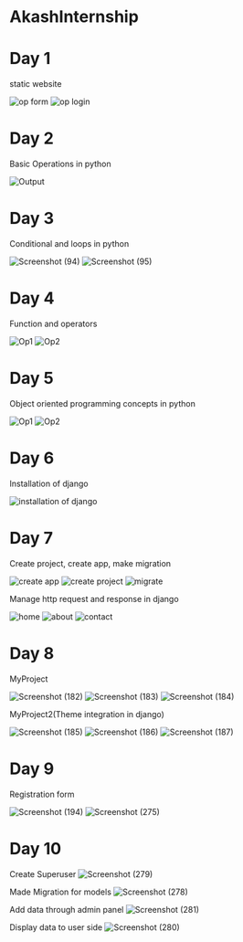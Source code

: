 # AkashInternship

# Day 1
static website

![op form](https://user-images.githubusercontent.com/84786243/120980129-ede10880-c793-11eb-80ce-872ac5c7e443.png)
![op login](https://user-images.githubusercontent.com/84786243/120980138-efaacc00-c793-11eb-8412-7b626410cd45.png)

# Day 2
Basic Operations in python

![Output](https://user-images.githubusercontent.com/84786243/120980535-55975380-c794-11eb-9b60-2a7cf0355949.png)

# Day 3
Conditional and loops in python

![Screenshot (94)](https://user-images.githubusercontent.com/84786243/120980934-bde63500-c794-11eb-8f2a-e57f6831efca.png)
![Screenshot (95)](https://user-images.githubusercontent.com/84786243/120980960-c63e7000-c794-11eb-9c75-ae4d89bcf323.png)

# Day 4
Function and operators

![Op1](https://user-images.githubusercontent.com/84786243/120981042-e0784e00-c794-11eb-9527-2980b25e304b.png)
![Op2](https://user-images.githubusercontent.com/84786243/120981067-e66e2f00-c794-11eb-9536-962570611c0b.png)

# Day 5
Object oriented programming concepts in python

![Op1](https://user-images.githubusercontent.com/84786243/120981144-fe45b300-c794-11eb-8b4d-44887c779bc3.png)
![Op2](https://user-images.githubusercontent.com/84786243/120981203-0b62a200-c795-11eb-9b21-026da1f6065f.png)

# Day 6
Installation of django

![installation of django](https://user-images.githubusercontent.com/84786243/120981296-2d5c2480-c795-11eb-9380-0feaeec96d88.png)

# Day 7
Create project, create app, make migration

![create app](https://user-images.githubusercontent.com/84786243/120981458-5086d400-c795-11eb-9a8e-3bd9d348c9c5.png)
![create project](https://user-images.githubusercontent.com/84786243/120981476-541a5b00-c795-11eb-8459-99c588e1be9c.png)
![migrate](https://user-images.githubusercontent.com/84786243/120981487-55e41e80-c795-11eb-9797-77feb3d4f2d2.png)

Manage http request and response in django

![home](https://user-images.githubusercontent.com/84786243/120982751-a740dd80-c796-11eb-8779-2b2408f036ce.png)
![about](https://user-images.githubusercontent.com/84786243/120982787-b162dc00-c796-11eb-8352-bceeae760dfb.png)
![contact](https://user-images.githubusercontent.com/84786243/120982809-b758bd00-c796-11eb-9b0c-940ecddae859.png)

# Day 8
MyProject

![Screenshot (182)](https://user-images.githubusercontent.com/84786243/120983281-2d5d2400-c797-11eb-8756-c3983bae84e5.png)
![Screenshot (183)](https://user-images.githubusercontent.com/84786243/120983290-2f26e780-c797-11eb-91a7-b8e381b85506.png)
![Screenshot (184)](https://user-images.githubusercontent.com/84786243/120983294-2fbf7e00-c797-11eb-933d-37dc48ea99fa.png)

MyProject2(Theme integration in django)

![Screenshot (185)](https://user-images.githubusercontent.com/84786243/120983761-a2c8f480-c797-11eb-83c9-7fb422e11652.png)
![Screenshot (186)](https://user-images.githubusercontent.com/84786243/120983784-a8263f00-c797-11eb-8a73-9ea591fdf352.png)
![Screenshot (187)](https://user-images.githubusercontent.com/84786243/120983807-ad838980-c797-11eb-8d5c-4c5006155238.png)

# Day 9
Registration form

![Screenshot (194)](https://user-images.githubusercontent.com/84786243/120993218-f4c24800-c7a0-11eb-8bda-fc0ac299a3bc.png)
![Screenshot (275)](https://user-images.githubusercontent.com/84786243/120993238-f8ee6580-c7a0-11eb-8e98-8044c3d967f4.png)

# Day 10

Create Superuser
![Screenshot (279)](https://user-images.githubusercontent.com/84786243/121235185-3393f300-c8b2-11eb-8971-31aaa4767a72.png)

Made Migration for models
![Screenshot (278)](https://user-images.githubusercontent.com/84786243/121235201-37c01080-c8b2-11eb-95cc-ccca4b67213a.png)

Add data through admin panel
![Screenshot (281)](https://user-images.githubusercontent.com/84786243/121235193-368ee380-c8b2-11eb-9e3e-463f27f53ea8.png)

Display data to user side
![Screenshot (280)](https://user-images.githubusercontent.com/84786243/121235190-355db680-c8b2-11eb-899f-6283e5998b68.png)
